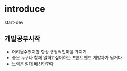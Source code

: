 # introduce
start-dev


## 개발공부시작
- 어려울수있지만 항상 긍정적인마음 가지기
- 좋은 누구나 함께 일하고싶어하는 프론트엔드 개발자가 될거다
- 노력은 절대 배신안한다